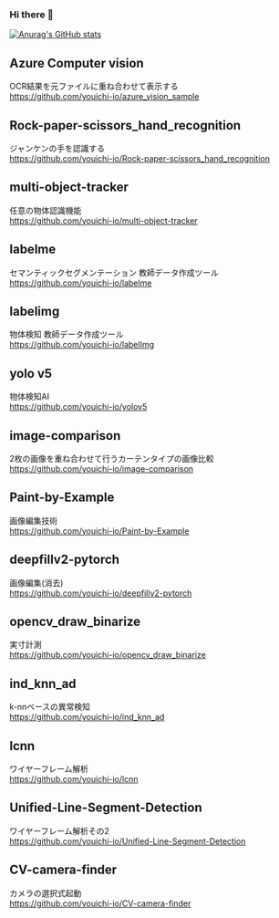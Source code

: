 ### Hi there 👋

<!--
**youichi-io/youichi-io** is a ✨ _special_ ✨ repository because its `README.md` (this file) appears on your GitHub profile.

Here are some ideas to get you started:

- 🔭 I’m currently working on ...
- 🌱 I’m currently learning ...
- 👯 I’m looking to collaborate on ...
- 🤔 I’m looking for help with ...
- 💬 Ask me about ...
- 📫 How to reach me: ...
- 😄 Pronouns: ...
- ⚡ Fun fact: ...
-->

[![Anurag's GitHub stats](https://github-readme-stats.vercel.app/api?username=youichi-io)](https://github.com/anuraghazra/github-readme-stats)


## Azure Computer vision
OCR結果を元ファイルに重ね合わせて表示する  
https://github.com/youichi-io/azure_vision_sample

## Rock-paper-scissors_hand_recognition
ジャンケンの手を認識する  
https://github.com/youichi-io/Rock-paper-scissors_hand_recognition
## multi-object-tracker
任意の物体認識機能  
https://github.com/youichi-io/multi-object-tracker
## labelme
セマンティックセグメンテーション 教師データ作成ツール  
https://github.com/youichi-io/labelme
## labelimg
物体検知 教師データ作成ツール  
https://github.com/youichi-io/labelImg

## yolo v5
物体検知AI  
https://github.com/youichi-io/yolov5

## image-comparison
2枚の画像を重ね合わせて行うカーテンタイプの画像比較  
https://github.com/youichi-io/image-comparison

## Paint-by-Example
画像編集技術  
https://github.com/youichi-io/Paint-by-Example

## deepfillv2-pytorch
画像編集(消去)  
https://github.com/youichi-io/deepfillv2-pytorch

## opencv_draw_binarize
実寸計測  
https://github.com/youichi-io/opencv_draw_binarize

## ind_knn_ad
k-nnベースの異常検知  
https://github.com/youichi-io/ind_knn_ad

## lcnn
ワイヤーフレーム解析  
https://github.com/youichi-io/lcnn

## Unified-Line-Segment-Detection
ワイヤーフレーム解析その2  
https://github.com/youichi-io/Unified-Line-Segment-Detection

## CV-camera-finder
カメラの選択式起動  
https://github.com/youichi-io/CV-camera-finder
